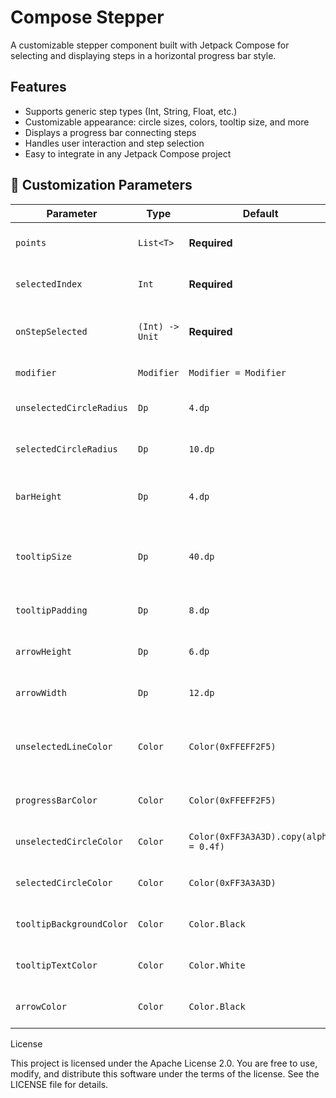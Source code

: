 # Compose Stepper

A customizable stepper component built with Jetpack Compose for selecting and displaying steps in a horizontal progress bar style.

## Features

- Supports generic step types (Int, String, Float, etc.)  
- Customizable appearance: circle sizes, colors, tooltip size, and more  
- Displays a progress bar connecting steps  
- Handles user interaction and step selection  
- Easy to integrate in any Jetpack Compose project



## 🎨 Customization Parameters

| Parameter               | Type               | Default                       | Description                                                      |
|-------------------------|--------------------|-------------------------------|------------------------------------------------------------------|
| `points`                | `List<T>`          | **Required**                  | List of steps/items to display                                   |
| `selectedIndex`         | `Int`              | **Required**                  | Currently selected step index                                    |
| `onStepSelected`        | `(Int) -> Unit`    | **Required**                  | Callback when a step is selected                                 |
| `modifier`              | `Modifier`         | `Modifier = Modifier`         | Compose UI modifier                                              |
| `unselectedCircleRadius`| `Dp`               | `4.dp`                       | Radius of unselected step circles                                |
| `selectedCircleRadius`  | `Dp`               | `10.dp`                      | Radius of selected step circle                                   |
| `barHeight`             | `Dp`               | `4.dp`                       | Height of the progress bar line                                  |
| `tooltipSize`           | `Dp`               | `40.dp`                      | Size of the tooltip showing the step value                      |
| `tooltipPadding`        | `Dp`               | `8.dp`                       | Padding inside the tooltip                                       |
| `arrowHeight`           | `Dp`               | `6.dp`                       | Height of the tooltip arrow                                      |
| `arrowWidth`            | `Dp`               | `12.dp`                      | Width of the tooltip arrow                                       |
| `unselectedLineColor`   | `Color`            | `Color(0xFFEFF2F5)`          | Color of the unselected (base) progress line                     |
| `progressBarColor`      | `Color`            | `Color(0xFFEFF2F5)`          | Color of the progress bar line                                   |
| `unselectedCircleColor` | `Color`            | `Color(0xFF3A3A3D).copy(alpha = 0.4f)` | Color of unselected circles                          |
| `selectedCircleColor`   | `Color`            | `Color(0xFF3A3A3D)`          | Color of selected circle                                         |
| `tooltipBackgroundColor`| `Color`            | `Color.Black`                | Background color of the tooltip                                  |
| `tooltipTextColor`      | `Color`            | `Color.White`                | Text color inside the tooltip                                    |
| `arrowColor`            | `Color`            | `Color.Black`                | Color of the tooltip arrow                                       |



License

This project is licensed under the Apache License 2.0.
You are free to use, modify, and distribute this software under the terms of the license.
See the LICENSE file for details.




      
